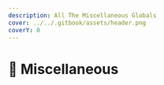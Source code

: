 ```yaml
---
description: All The Miscellaneous Globals
cover: ../../.gitbook/assets/header.png
coverY: 0
---
```


# 🔩 Miscellaneous

